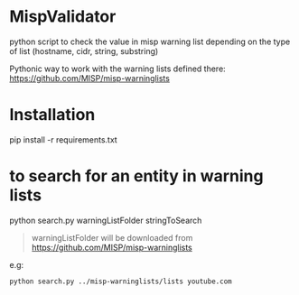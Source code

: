 # MispValidator
python script to check the value in misp warning list depending on the type of list (hostname, cidr, string, substring)

Pythonic way to work with the warning lists defined there: https://github.com/MISP/misp-warninglists

# Installation
pip install -r requirements.txt

# to search for an entity in warning lists

python search.py warningListFolder stringToSearch

> warningListFolder will be downloaded from https://github.com/MISP/misp-warninglists

e.g:    
  
    python search.py ../misp-warninglists/lists youtube.com
